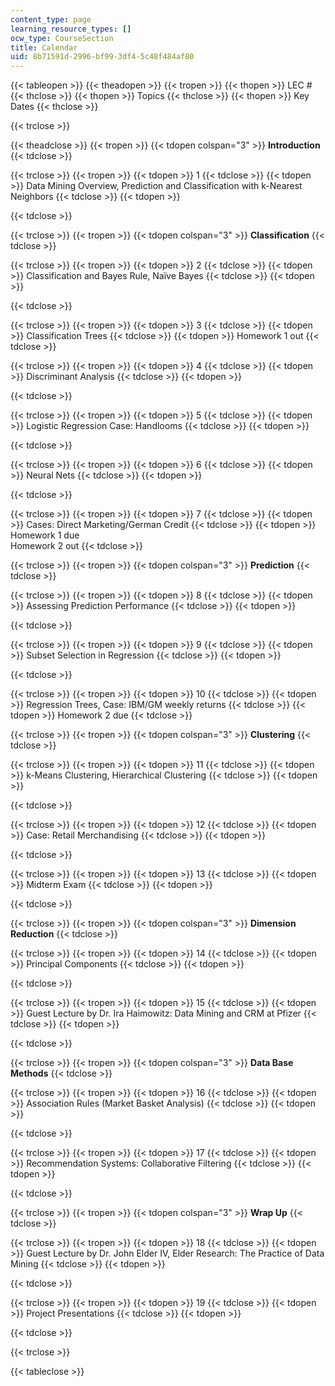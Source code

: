 ```yaml
---
content_type: page
learning_resource_types: []
ocw_type: CourseSection
title: Calendar
uid: 8b71591d-2996-bf99-3df4-5c48f484af80
---
```


{{< tableopen >}}
{{< theadopen >}}
{{< tropen >}}
{{< thopen >}}
LEC #
{{< thclose >}}
{{< thopen >}}
Topics
{{< thclose >}}
{{< thopen >}}
Key Dates
{{< thclose >}}

{{< trclose >}}

{{< theadclose >}}
{{< tropen >}}
{{< tdopen colspan="3" >}}
**Introduction**
{{< tdclose >}}

{{< trclose >}}
{{< tropen >}}
{{< tdopen >}}
1
{{< tdclose >}}
{{< tdopen >}}
Data Mining Overview, Prediction and Classification with k-Nearest Neighbors
{{< tdclose >}}
{{< tdopen >}}

{{< tdclose >}}

{{< trclose >}}
{{< tropen >}}
{{< tdopen colspan="3" >}}
**Classification**
{{< tdclose >}}

{{< trclose >}}
{{< tropen >}}
{{< tdopen >}}
2
{{< tdclose >}}
{{< tdopen >}}
Classification and Bayes Rule, Naïve Bayes
{{< tdclose >}}
{{< tdopen >}}

{{< tdclose >}}

{{< trclose >}}
{{< tropen >}}
{{< tdopen >}}
3
{{< tdclose >}}
{{< tdopen >}}
Classification Trees
{{< tdclose >}}
{{< tdopen >}}
Homework 1 out
{{< tdclose >}}

{{< trclose >}}
{{< tropen >}}
{{< tdopen >}}
4
{{< tdclose >}}
{{< tdopen >}}
Discriminant Analysis
{{< tdclose >}}
{{< tdopen >}}

{{< tdclose >}}

{{< trclose >}}
{{< tropen >}}
{{< tdopen >}}
5
{{< tdclose >}}
{{< tdopen >}}
Logistic Regression Case: Handlooms
{{< tdclose >}}
{{< tdopen >}}

{{< tdclose >}}

{{< trclose >}}
{{< tropen >}}
{{< tdopen >}}
6
{{< tdclose >}}
{{< tdopen >}}
Neural Nets
{{< tdclose >}}
{{< tdopen >}}

{{< tdclose >}}

{{< trclose >}}
{{< tropen >}}
{{< tdopen >}}
7
{{< tdclose >}}
{{< tdopen >}}
Cases: Direct Marketing/German Credit
{{< tdclose >}}
{{< tdopen >}}
Homework 1 due  
Homework 2 out
{{< tdclose >}}

{{< trclose >}}
{{< tropen >}}
{{< tdopen colspan="3" >}}
**Prediction**
{{< tdclose >}}

{{< trclose >}}
{{< tropen >}}
{{< tdopen >}}
8
{{< tdclose >}}
{{< tdopen >}}
Assessing Prediction Performance
{{< tdclose >}}
{{< tdopen >}}

{{< tdclose >}}

{{< trclose >}}
{{< tropen >}}
{{< tdopen >}}
9
{{< tdclose >}}
{{< tdopen >}}
Subset Selection in Regression
{{< tdclose >}}
{{< tdopen >}}

{{< tdclose >}}

{{< trclose >}}
{{< tropen >}}
{{< tdopen >}}
10
{{< tdclose >}}
{{< tdopen >}}
Regression Trees, Case: IBM/GM weekly returns
{{< tdclose >}}
{{< tdopen >}}
Homework 2 due
{{< tdclose >}}

{{< trclose >}}
{{< tropen >}}
{{< tdopen colspan="3" >}}
**Clustering**
{{< tdclose >}}

{{< trclose >}}
{{< tropen >}}
{{< tdopen >}}
11
{{< tdclose >}}
{{< tdopen >}}
k-Means Clustering, Hierarchical Clustering
{{< tdclose >}}
{{< tdopen >}}

{{< tdclose >}}

{{< trclose >}}
{{< tropen >}}
{{< tdopen >}}
12
{{< tdclose >}}
{{< tdopen >}}
Case: Retail Merchandising
{{< tdclose >}}
{{< tdopen >}}

{{< tdclose >}}

{{< trclose >}}
{{< tropen >}}
{{< tdopen >}}
13
{{< tdclose >}}
{{< tdopen >}}
Midterm Exam
{{< tdclose >}}
{{< tdopen >}}

{{< tdclose >}}

{{< trclose >}}
{{< tropen >}}
{{< tdopen colspan="3" >}}
**Dimension Reduction**
{{< tdclose >}}

{{< trclose >}}
{{< tropen >}}
{{< tdopen >}}
14
{{< tdclose >}}
{{< tdopen >}}
Principal Components
{{< tdclose >}}
{{< tdopen >}}

{{< tdclose >}}

{{< trclose >}}
{{< tropen >}}
{{< tdopen >}}
15
{{< tdclose >}}
{{< tdopen >}}
Guest Lecture by Dr. Ira Haimowitz: Data Mining and CRM at Pfizer
{{< tdclose >}}
{{< tdopen >}}

{{< tdclose >}}

{{< trclose >}}
{{< tropen >}}
{{< tdopen colspan="3" >}}
**Data Base Methods**
{{< tdclose >}}

{{< trclose >}}
{{< tropen >}}
{{< tdopen >}}
16
{{< tdclose >}}
{{< tdopen >}}
Association Rules (Market Basket Analysis)
{{< tdclose >}}
{{< tdopen >}}

{{< tdclose >}}

{{< trclose >}}
{{< tropen >}}
{{< tdopen >}}
17
{{< tdclose >}}
{{< tdopen >}}
Recommendation Systems: Collaborative Filtering
{{< tdclose >}}
{{< tdopen >}}

{{< tdclose >}}

{{< trclose >}}
{{< tropen >}}
{{< tdopen colspan="3" >}}
**Wrap Up**
{{< tdclose >}}

{{< trclose >}}
{{< tropen >}}
{{< tdopen >}}
18
{{< tdclose >}}
{{< tdopen >}}
Guest Lecture by Dr. John Elder IV, Elder Research: The Practice of Data Mining
{{< tdclose >}}
{{< tdopen >}}

{{< tdclose >}}

{{< trclose >}}
{{< tropen >}}
{{< tdopen >}}
19
{{< tdclose >}}
{{< tdopen >}}
Project Presentations
{{< tdclose >}}
{{< tdopen >}}

{{< tdclose >}}

{{< trclose >}}

{{< tableclose >}}